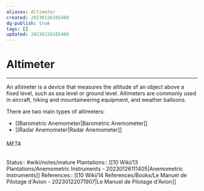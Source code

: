 ```yaml
---
aliases: Altimeter
created: 20230126105408
dg-publish: true
tags: []
updated: 20230126105408
---
```

# Altimeter
---
An altimeter is a device that measures the altitude of an object above a fixed level, such as sea level or ground level. Altimeters are commonly used in aircraft, hiking and mountaineering equipment, and weather balloons.

There are two main types of altimeters:
- [[Barometric Anemometer\|Barometric Anemometer]]
- [[Radar Anemometer\|Radar Anemometer]]



###### META
Status:: #wiki/notes/mature 
Plantations:: [[10 Wiki/13 Plantations/Anemometric Instruments - 20230126111405\|Anemometric Instruments]]
References:: [[10 Wiki/14 References/Books/Le Manuel de Pilotage d'Avion - 20230122071907\|Le Manuel de Pilotage d'Avion]]
